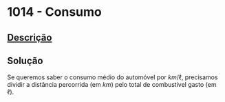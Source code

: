 # 1014 - Consumo

## [Descrição](https://www.beecrowd.com.br/judge/pt/problems/view/1014)

## Solução

Se queremos saber o consumo médio do automóvel por $km/\ell$, precisamos dividir a distância percorrida (em $km$) pelo total de combustível gasto (em $\ell$).